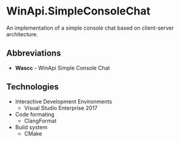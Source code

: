 # WinApi.SimpleConsoleChat
An implementation of a simple console chat based on client-server architecture.

## Abbreviations
* <b>Wascc</b> - WinApi Simple Console Chat

## Technologies
* Interactive Development Environments
  * Visual Studio Enterprise 2017
* Code formating
  * ClangFormat
* Build system
  * CMake
